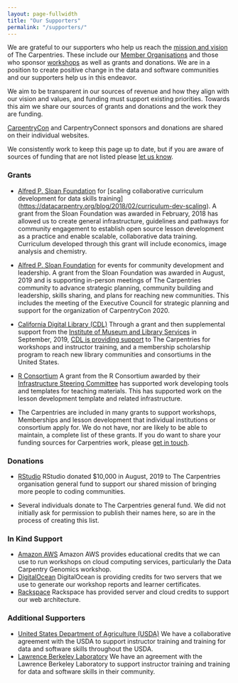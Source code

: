 ```yaml
---
layout: page-fullwidth
title: "Our Supporters"
permalink: "/supporters/"
---
```


We are grateful to our supporters who help us reach the [mission and vision](../about/) of The Carpentries. These include our [Member Organisations](../members/) and those who sponsor [workshops](../workshops/) as well as grants and donations. We are in a position to create positive change in the data and software communities and our supporters help us in this endeavor.

We aim to be transparent in our sources of revenue and how they align with our vision and values, and funding must support existing priorities. Towards this aim we share our sources of grants and donations and the work they are funding. 

[CarpentryCon](https://carpentrycon.org/) and CarpentryConnect sponsors and donations are shared on their individual websites.

We consistently work to keep this page up to date, but if you are aware of sources of funding that are not listed please [let us know](mailto:team@carpentries.org).

### Grants

- [Alfred P. Sloan Foundation](https://sloan.org/) for [scaling collaborative curriculum development for data skills training] (https://datacarpentry.org/blog/2018/02/curriculum-dev-scaling). A grant from the Sloan Foundation was awarded in February, 2018 has allowed us to create general infrastructure, guidelines and pathways for community engagement to establish open source lesson development as a practice and enable scalable, collaborative data training. Curriculum developed through this grant will include economics, image analysis and chemistry.

- [Alfred P. Sloan Foundation](https://sloan.org/) for events for community development and leadership. A grant from the Sloan Foundation was awarded in August, 2019 and is supporting in-person meetings of The Carpentries community to advance strategic planning, community building and leadership, skills sharing, and plans for reaching new communities. This includes the meeting of the Executive Council for strategic planning and support for the organization of CarpentryCon 2020.

- [California Digital Library (CDL)](https://cdlib.org/) Through a grant and then supplemental support from the [Institute of Museum and Library Services](https://www.imls.gov/) in September, 2019, [CDL is providing support](https://carpentries.org/blog/2019/09/LibraryCarpentry-IMLS-supplement/) to The Carpentries for workshops and instructor training, and a membership scholarship program to reach new library communities and consortiums in the United States.

- [R Consortium](https://www.r-consortium.org/) A grant from the R Consortium awarded by their [Infrastructure Steering Committee](https://www.r-consortium.org/projects/awarded-projects) has supported work developing tools and templates for teaching materials. This has supported work on the lesson development template and related infrastructure. 

- The Carpentries are included in many grants to support workshops, Memberships and lesson development that individual institutions or consortium apply for. We do not have, nor are likely to be able to maintain, a complete list of these grants. If you do want to share your funding sources for Carpentries work, please [get in touch](mailto:team@carpentries.org).


### Donations

- [RStudio](https://rstudio.com/) RStudio donated $10,000 in August, 2019 to The Carpentries organisation general fund to support our shared mission of bringing more people to coding communities.

- Several individuals donate to The Carpentries general fund. We did not initially ask for permission to publish their names here, so are in the process of creating this list.

### In Kind Support

- [Amazon AWS](https://aws.amazon.com/) Amazon AWS provides educational credits that we can use to run workshops on cloud computing services, particularly the Data Carpentry Genomics workshop.
- [DigitalOcean](https://www.digitalocean.com/) DigitalOcean is providing credits for two servers that we use to generate our workshop reports and learner certificates.
- [Rackspace](https://www.rackspace.com/) Rackspace has provided server and cloud credits to support our web architecture.


### Additional Supporters

- [United States Department of Agriculture (USDA)]() We have a collaborative agreement with the USDA to support
instructor training and training for data and software skills throughout the USDA.
- [Lawrence Berkeley Laboratory]() We have an agreement with the Lawrence Berkeley Laboratory to support instructor training and training for data and software skills in their community.

